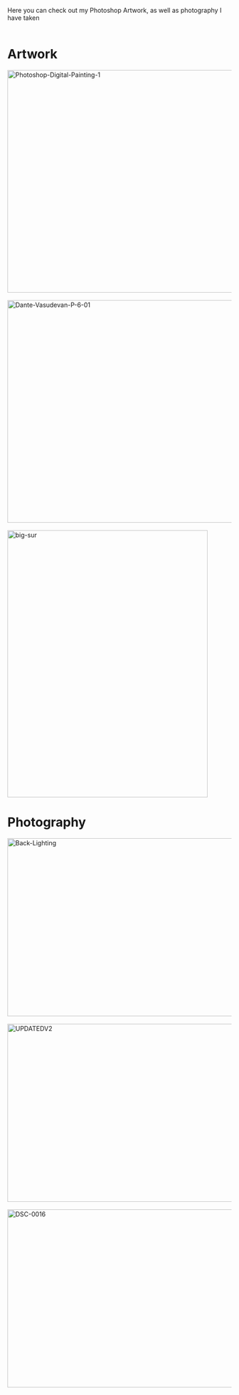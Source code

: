 <head>
  <link rel="shortcut icon" sizes="16x16 32x32 64x64" href="Favicon.png" type="image/x-icon" />
</head>

Here you can check out my Photoshop Artwork, as well as photography I have taken
<br>
<br>

# Artwork

<a href="https://i.ibb.co/6tddj0J/Photoshop-Digital-Painting-1.jpg"><img src="https://i.ibb.co/6tddj0J/Photoshop-Digital-Painting-1.jpg" alt="Photoshop-Digital-Painting-1" border="0" width="600" height="500" /></a>
<br>
<br>
<a href="https://i.ibb.co/K6JTW5Q/Dante-Vasudevan-P-6-01.jpg"><img src="https://i.ibb.co/K6JTW5Q/Dante-Vasudevan-P-6-01.jpg" alt="Dante-Vasudevan-P-6-01" border="0" width="600" height="500" /></a>
<br>
<br>
<a href="https://i.ibb.co/p1HRHGc/big-sur.jpg"><img src="https://i.ibb.co/yNzYzGt/big-sur.jpg" alt="big-sur" border="0" width="450" height="600" /></a>


# Photography

<a href="https://i.ibb.co/DKpqtzp/Back-Lighting.jpg"><img src="https://i.ibb.co/ZTmZVGm/Back-Lighting.jpg" alt="Back-Lighting" border="0" width="600" height="400" /></a>
<br>
<br>
<a href="https://i.ibb.co/zXQbz9S/UPDATEDV2.jpg"><img src="https://i.ibb.co/ZBGK04h/UPDATEDV2.jpg" alt="UPDATEDV2" border="0" width="600" height="400" /></a>
<br>
<br>
<a href="https://i.ibb.co/gdMtGHG/DSC-0016.jpg"><img src="https://i.ibb.co/BGVTmdm/DSC-0016.jpg" alt="DSC-0016" border="0" width="600" height="400" /></a>

